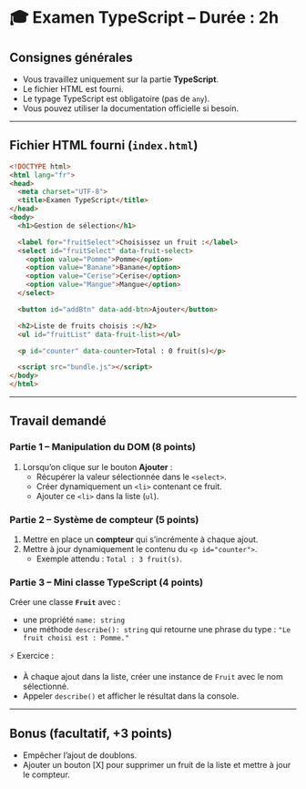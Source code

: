 # 🎓 Examen TypeScript – Durée : 2h

## Consignes générales
- Vous travaillez uniquement sur la partie **TypeScript**.
- Le fichier HTML est fourni.
- Le typage TypeScript est obligatoire (pas de `any`).
- Vous pouvez utiliser la documentation officielle si besoin.

---

## Fichier HTML fourni (`index.html`)

```html
<!DOCTYPE html>
<html lang="fr">
<head>
  <meta charset="UTF-8">
  <title>Examen TypeScript</title>
</head>
<body>
  <h1>Gestion de sélection</h1>

  <label for="fruitSelect">Choisissez un fruit :</label>
  <select id="fruitSelect" data-fruit-select>
    <option value="Pomme">Pomme</option>
    <option value="Banane">Banane</option>
    <option value="Cerise">Cerise</option>
    <option value="Mangue">Mangue</option>
  </select>

  <button id="addBtn" data-add-btn>Ajouter</button>

  <h2>Liste de fruits choisis :</h2>
  <ul id="fruitList" data-fruit-list></ul>

  <p id="counter" data-counter>Total : 0 fruit(s)</p>

  <script src="bundle.js"></script>
</body>
</html>
```

---

## Travail demandé

### Partie 1 – Manipulation du DOM (8 points)
1. Lorsqu’on clique sur le bouton **Ajouter** :
   - Récupérer la valeur sélectionnée dans le `<select>`.
   - Créer dynamiquement un `<li>` contenant ce fruit.
   - Ajouter ce `<li>` dans la liste (`ul`).

### Partie 2 – Système de compteur (5 points)
1. Mettre en place un **compteur** qui s’incrémente à chaque ajout.
2. Mettre à jour dynamiquement le contenu du `<p id="counter">`.
   - Exemple attendu : `Total : 3 fruit(s)`.

### Partie 3 – Mini classe TypeScript (4 points)
Créer une classe **`Fruit`** avec :
- une propriété `name: string`
- une méthode `describe(): string` qui retourne une phrase du type :
  `"Le fruit choisi est : Pomme."`

⚡ Exercice :
- À chaque ajout dans la liste, créer une instance de `Fruit` avec le nom sélectionné.
- Appeler `describe()` et afficher le résultat dans la console.

---

## Bonus (facultatif, +3 points)
- Empêcher l’ajout de doublons.
- Ajouter un bouton [X] pour supprimer un fruit de la liste et mettre à jour le compteur.


